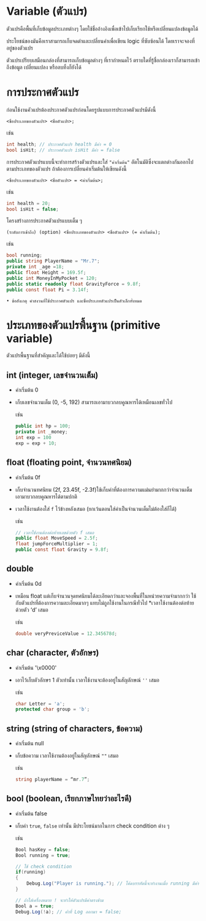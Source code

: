# Variable (ตัวแปร)

ตัวแปรคือพื้นที่เก็บข้อมูลประเภทต่างๆ โดยใช้ชื่ออ้างอิงเพื่อเข้าไปเก็บเรียกใช้หรือเปลี่ยนแปลงข้อมูลได้

ประโยชน์ของมันคือเราสามารถเก็บจดตำและเปลี่ยนค่าเพื่อเขียน logic ที่ซับซ้อนได้ โดยเราจะจองที่อยู่ของตัวแปร

ตัวแปรเปรียบเสมือนกล่องที่สามารถเก็บข้อมูลต่างๆ ที่เรากำหนดไว้ ตราบใดที่รู้ชื่อกล่องเราก็สามารถเข้าถึงข้อมูล เปลี่ยนแปลง หรือลบทิ้งก็ยังได้


# การประกาศตัวแปร

ก่อนใช้งานคัวแปรต้องประกาศตัวแปรก่อนโดยรูปแบบการประกาศตัวแปรมีดังนี้
```
<ชื่อประเภทของตัวแปร> <ชื่อตัวแปร>;
```

เช่น
``` c# 
int health; // ประกาศตัวแปร health มีค่า = 0
bool isHit; // ประกาศตัวแปร isHit มีค่า = false
```

การประกาศตัวแปรแบบนี้จะทำการสร้างตัวแปรและใส่ `"ค่าเริ่มต้น"` อัตโนมัติซึ่งจะแตกต่างกันออกไปตามประเภทของตัวแปร ถ้าต้องการเปลี่ยนค่าเริ่มต้นให้เขียนดังนี้

```
<ชื่อประเภทของตัวแปร> <ชื่อตัวแปร> = <ค่าเริ่มต้น>;
```

เช่น
``` c# 
int health = 20;
bool isHit = false;
```

โครงสร้างการประกาศตัวแปรแบบเต็ม ๆ
```
(ระดับการเข้าถึง) (option) <ชื่อประเภทของตัวแปร> <ชื่อตัวแปร> (= ค่าเริ่มต้น);
```
เช่น
``` c#
bool running;
public string PlayerName = "Mr.7";
private int _age =18;
public float Height = 169.5f;
public int MoneyInMyPocket = 120;
public static readonly float GravityForce = 9.8f;
public const float Pi = 3.14f;
```
	• ข้อสังเกตุ คำสงวนที่ใช้ประกาศตัวแปร และชื่อประเภทตัวแปรเป็นตัวเล็กทั่งหมด


# ประเภทของตัวแปรพื้นฐาน (primitive variable)

ตัวแปรพื้นฐานที่สำคัญและได้ใช้บ่อยๆ มีดังนี้

## int (integer, เลขจำนวนเต็ม) 
- ค่าเริ่มต้น 0 
- เก็บเลขจำนวนเต็ม (0, -5, 192) สามารถเอามาบวกลบคูณหารได้เหมือนเลขทั่วไป

	เช่น
	``` c#
	public int hp = 100;
	private int _money;
	int exp = 100
	exp = exp + 10;
	```

## float (floating point, จำนวนทศนิยม) 
- ค่าเริ่มต้น 0f
- เก็บจำนวนทศนิยม (2f, 23.45f, -2.3f)ใช้เก็บค่าที่ต้องการความแม่นยำมากกว่าจำนวนเต็ม เอามาบวกลบคูณหารได้ตามปกติ
- เวลาใช้งานต้องใส่ `f` ไว้ข้างหลังเสมอ (ยกเว้นตอนใส่ค่าเป็นจำนวนเต็มไม่ต้องใส่ก็ได้)
  
	เช่น
	``` c#
	// เวลาใช้งานต้องต่อท้ายเลขด้วยตัว f เสมอ
	public float MoveSpeed = 2.5f;
	float jumpForceMultiplier = 1;
	public const float Gravity = 9.8f;
	```

## double 
- คำเริ่มต้น 0d
- เหมือน float แต่เก็บจำนวนจุดทศนิยมได้ละเอียดกว่าและจองพื้นที่ในหน่วยความจำมากกว่า ใช้กับตัวแปรที่ต้องการความละเอียดมากๆ แทบไม่ถูกใช้งานในกรณีทั่วไป
*เวลาใช้งานต้องต่อท้ายด้วยตัว ‘d’ เสมอ

	เช่น
	``` c# 
	double veryPreviceValue = 12.345678d;
	```

## char (character, ตัวอักษร) 
- ค่าเริ่มต้น '\x0000'
- เอาไว้เก็บตัวอักษร 1 ตัวเท่านั้น เวลาใช้งานจะต้องอยู่ในสัญลักษณ์ `''` เสมอ

	เช่น
	``` c#
	char Letter = 'a';
	protected char group = 'b';
	```

## string (string of characters, ข้อความ) 
- ค่าเริ่มต้น null 
- เก็บข้อความ เวลาใช้งานต้องอยู่ในสัญลักษณ์ `""` เสมอ

	เช่น
	``` c#
	string playerName = “mr.7”;
	```

## bool (boolean, เรียกภาษไทยว่าอะไรดี) 
- ค่าเริ่มต้น false 
- เก็บค่า `true`, `false` เท่านั้น มีประโยชน์มากในการ check condition ต่าง ๆ
  
	เช่น
	``` c#
	Bool hasKey = false;
	Bool running = true;

	// ใช้ check condition
	if(running)
	{
		Debug.Log("Player is running."); // โค้ดบรรทัดนี้จะทำงานเมื่อ running มีค่า = true
	}

	// ถ้าใส่เครื่องหมาย ! จะทำให้ตัวแปรมีค่าตรงข้าม
	Bool a = true;
	Debug.Log(!a); // ค่่าที่ Log ออกมา = false;
	```
